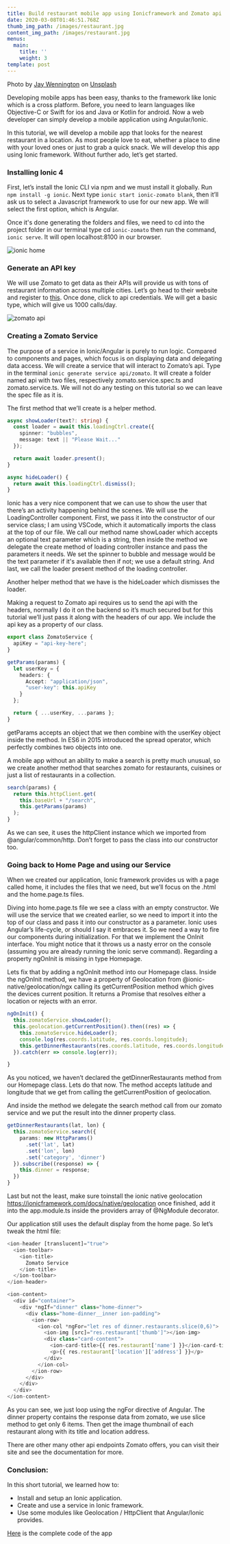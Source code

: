 ```yaml
---
title: Build restaurant mobile app using Ionicframework and Zomato api
date: 2020-03-08T01:46:51.768Z
thumb_img_path: /images/restaurant.jpg
content_img_path: /images/restaurant.jpg
menus:
  main:
    title: ''
    weight: 3
template: post
---
```

Photo by [Jay Wennington](https://unsplash.com/@jaywennington?utm_source=unsplash&utm_medium=referral&utm_content=creditCopyText) on [Unsplash](https://unsplash.com/s/photos/restaurant?utm_source=unsplash&utm_medium=referral&utm_content=creditCopyText)

Developing mobile apps has been easy, thanks to the framework like Ionic which is a cross platform. Before, you need to learn languages like Objective-C or Swift for ios and Java or Kotlin for android. Now a web developer can simply develop a mobile application using Angular/Ionic.

In this tutorial, we will develop a mobile app that looks for the nearest restaurant in a location. As most people love to eat, whether a place to dine with your loved ones or just to grab a quick snack. We will develop this app using Ionic framework. Without further ado, let’s get started.

### **Installing Ionic 4**

First, let’s install the Ionic CLI via npm and we must install it globally. Run `npm install -g ionic`. Next type `ionic start ionic-zomato blank`, then it’ll ask us to select a Javascript framework to use for our new app. We will select the first option, which is Angular.

Once it's done generating the folders and files, we need to cd into the project folder in our terminal type cd `ionic-zomato` then run the command, `ionic serve`. It will open localhost:8100 in our browser.

![ionic home](/images/screen-shot-2020-03-02-at-12.14.18-am.png "ionic home")

### Generate an API key

We will use Zomato to get data as their APIs will provide us with tons of restaurant information across multiple cities. Let’s go head to their website and register to [this](https://developers.zomato.com/). Once done, click to api credentials. We will get a basic type, which will give us 1000 calls/day.

![zomato api](/images/screen-shot-2020-03-02-at-12.16.46-am.png "zomato api")

### Creating a Zomato Service

The purpose of a service in Ionic/Angular is purely to run logic. Compared to components and pages, which focus is on displaying data and delegating data access. We will create a service that will interact to Zomato’s api. Type in the terminal `ionic generate service api/zomato`. It will create a folder named api with two files, respectively zomato.service.spec.ts and zomato.service.ts. We will not do any testing on this tutorial so we can leave the spec file as it is.

The first method that we’ll create is a helper method.

```typescript
async showLoader(text?: string) {
  const loader = await this.loadingCtrl.create({
    spinner: "bubbles",
    message: text || "Please Wait..."
  });

  return await loader.present();
}

async hideLoader() {
  return await this.loadingCtrl.dismiss();
}
```

Ionic has a very nice component that we can use to show the user that there’s an activity happening behind the scenes. We will use the LoadingController component. First, we pass it into the constructor of our service class; I am using VSCode, which it automatically imports the class at the top of our file. We call our method name showLoader which accepts an optional text parameter which is a string, then inside the method we delegate the create method of loading controller instance and pass the parameters it needs. We set the spinner to bubble and message would be the text parameter if it's available then if not; we use a default string. And last, we call the loader present method of the loading controller.

Another helper method that we have is the hideLoader which dismisses the loader. 

Making a request to Zomato api requires us to send the api with the headers, normally I do it on the backend so it’s much secured but for this tutorial we’ll just pass it along with the headers of our app. We include the api key as a property of our class.

```typescript
export class ZomatoService {
  apiKey = "api-key-here";
}
```

```typescript
getParams(params) {
  let userKey = {
    headers: {
      Accept: "application/json",
      "user-key": this.apiKey
    }
  };

  return { ...userKey, ...params };
}
```

getParams accepts an object that we then combine with the userKey object inside the method. In ES6 in 2015 introduced the spread operator, which perfectly combines two objects into one.

A mobile app without an ability to make a search is pretty much unusual, so we create another method that searches zomato for restaurants, cuisines or just a list of restaurants in a collection.

```typescript
search(params) {
  return this.httpClient.get(
    this.baseUrl + "/search",
    this.getParams(params)
  );
}
```

As we can see, it uses the httpClient instance which we imported from @angular/common/http. Don’t forget to pass the class into our constructor too.

### Going back to Home Page and using our Service

When we created our application, Ionic framework provides us with a page called home, it includes the files that we need, but we’ll focus on the .html and the home.page.ts files.

Diving into home.page.ts file we see a class with an empty constructor. We will use the service that we created earlier, so we need to import it into the top of our class and pass it into our constructor as a parameter. Ionic uses Angular’s life-cycle, or should I say it embraces it. So we need a way to fire our components during initialization. For that we implement the OnInit interface. You might notice that it throws us a nasty error on the console (assuming you are already running the ionic serve command). Regarding a property ngOnInit is missing in type Homepage.

Lets fix that by adding a ngOnInit method into our Homepage class. Inside the ngOnInit method, we have a property of Geolocation from @ionic-native/geolocation/ngx calling its getCurrentPosition method which gives the devices current position. It returns a Promise that resolves either a location or rejects with an error.

```typescript
ngOnInit() {
  this.zomatoService.showLoader();
  this.geolocation.getCurrentPosition().then((res) => {
    this.zomatoService.hideLoader();
    console.log(res.coords.latitude, res.coords.longitude);
    this.getDinnerRestaurants(res.coords.latitude, res.coords.longitude);
  }).catch(err => console.log(err));

}
```

As you noticed, we haven’t declared the getDinnerRestaurants method from our Homepage class. Lets do that now. The method accepts latitude and longitude that we get from calling the getCurrentPosition of geolocation.

And inside the method we delegate the search method call from our zomato service and we put the result into the dinner property class.

```typescript
getDinnerRestaurants(lat, lon) {
  this.zomatoService.search({
    params: new HttpParams()
      .set('lat', lat)
      .set('lon', lon)
      .set('category', 'dinner')
  }).subscribe((response) => {
    this.dinner = response;
  })
}
```

Last but not the least, make sure toinstall the ionic native geolocation <https://ionicframework.com/docs/native/geolocation> once finished, add it into the app.module.ts inside the providers array of @NgModule decorator.

Our application still uses the default display from the home page. So let’s tweak the html file:

```typescript
<ion-header [translucent]="true">
  <ion-toolbar>
    <ion-title>
      Zomato Service
    </ion-title>
  </ion-toolbar>
</ion-header>

<ion-content>
  <div id="container">
    <div *ngIf="dinner" class="home-dinner">
      <div class="home-dinner__inner ion-padding">
        <ion-row>
          <ion-col *ngFor="let res of dinner.restaurants.slice(0,6)">
            <ion-img [src]="res.restaurant['thumb']"></ion-img>
            <div class="card-content">
              <ion-card-title>{{ res.restaurant['name'] }}</ion-card-title>
              <p>{{ res.restaurant['location']['address'] }}</p>
            </div>
          </ion-col>
        </ion-row>
      </div>
    </div>
  </div>
</ion-content>
```

As you can see, we just loop using the ngFor directive of Angular. The dinner property contains the response data from zomato, we use slice method to get only 6 items. Then get the image thumbnail of each restaurant along with its title and location address.

There are other many other api endpoints Zomato offers, you can visit their site and see the documentation for more.

### Conclusion:

In this short tutorial, we learned how to:

* Install and setup an Ionic application.
* Create and use a service in Ionic framework.
* Use some modules like Geolocation / HttpClient that Angular/Ionic provides.

[Here](https://github.com/necrojan/ionic-z) is the complete code of the app